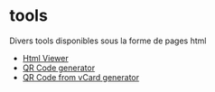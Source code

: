 # tools
Divers tools disponibles sous la forme de pages html

- [Html Viewer](https://loonaire.github.io/tools/htmlviewer/htmlviewer.html)
- [QR Code generator](https://loonaire.github.io/tools/qrcodegenerator/index.html)
- [QR Code from vCard generator](https://loonaire.github.io/tools/vcardqrcode/index.html)
